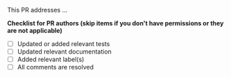 <!-- If this PR closes a GitHub issue, make sure the title starts with the issue number, and reference it here -->
<!-- for example: Closes [#151](https://github.com/slacgismo/solar-data-tools/issues/151) <!--

<!-- describe the changes comprising this PR here -->
This PR addresses ...

**Checklist for PR authors (skip items if you don't have permissions or they are not applicable)**
- [ ] Updated or added relevant tests
- [ ] Updated relevant documentation
- [ ] Added relevant label(s)
- [ ] All comments are resolved
